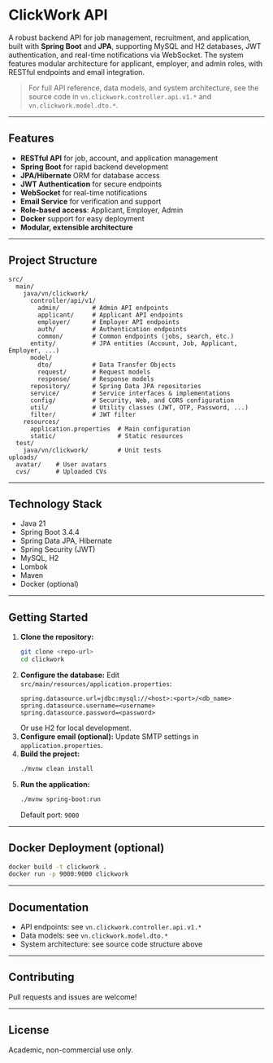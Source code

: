 # ClickWork API

A robust backend API for job management, recruitment, and application, built with **Spring Boot** and **JPA**, supporting MySQL and H2 databases, JWT authentication, and real-time notifications via WebSocket. The system features modular architecture for applicant, employer, and admin roles, with RESTful endpoints and email integration.

> For full API reference, data models, and system architecture, see the source code in `vn.clickwork.controller.api.v1.*` and `vn.clickwork.model.dto.*`.

---

## Features

- **RESTful API** for job, account, and application management
- **Spring Boot** for rapid backend development
- **JPA/Hibernate** ORM for database access
- **JWT Authentication** for secure endpoints
- **WebSocket** for real-time notifications
- **Email Service** for verification and support
- **Role-based access**: Applicant, Employer, Admin
- **Docker** support for easy deployment
- **Modular, extensible architecture**

---

## Project Structure

```text
src/
  main/
    java/vn/clickwork/
      controller/api/v1/
        admin/         # Admin API endpoints
        applicant/     # Applicant API endpoints
        employer/      # Employer API endpoints
        auth/          # Authentication endpoints
        common/        # Common endpoints (jobs, search, etc.)
      entity/          # JPA entities (Account, Job, Applicant, Employer, ...)
      model/
        dto/           # Data Transfer Objects
        request/       # Request models
        response/      # Response models
      repository/      # Spring Data JPA repositories
      service/         # Service interfaces & implementations
      config/          # Security, Web, and CORS configuration
      util/            # Utility classes (JWT, OTP, Password, ...)
      filter/          # JWT filter
    resources/
      application.properties  # Main configuration
      static/                 # Static resources
  test/
    java/vn/clickwork/        # Unit tests
uploads/
  avatar/    # User avatars
  cvs/       # Uploaded CVs
```

---

## Technology Stack
- Java 21
- Spring Boot 3.4.4
- Spring Data JPA, Hibernate
- Spring Security (JWT)
- MySQL, H2
- Lombok
- Maven
- Docker (optional)

---

## Getting Started

1. **Clone the repository:**
   ```bash
   git clone <repo-url>
   cd clickwork
   ```
2. **Configure the database:**
   Edit `src/main/resources/application.properties`:
   ```properties
   spring.datasource.url=jdbc:mysql://<host>:<port>/<db_name>
   spring.datasource.username=<username>
   spring.datasource.password=<password>
   ```
   Or use H2 for local development.
3. **Configure email (optional):**
   Update SMTP settings in `application.properties`.
4. **Build the project:**
   ```bash
   ./mvnw clean install
   ```
5. **Run the application:**
   ```bash
   ./mvnw spring-boot:run
   ```
   Default port: `9000`

---

## Docker Deployment (optional)
```bash
docker build -t clickwork .
docker run -p 9000:9000 clickwork
```

---

## Documentation
- API endpoints: see `vn.clickwork.controller.api.v1.*`
- Data models: see `vn.clickwork.model.dto.*`
- System architecture: see source code structure above

---

## Contributing
Pull requests and issues are welcome!

---

## License
Academic, non-commercial use only. 
